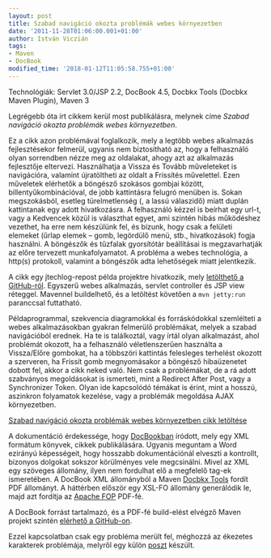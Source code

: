 ```yaml
---
layout: post
title: Szabad navigáció okozta problémák webes környezetben
date: '2011-11-28T01:06:00.001+01:00'
author: István Viczián
tags:
- Maven
- DocBook
modified_time: '2018-01-12T11:05:58.755+01:00'
---
```


Technológiák: Servlet 3.0/JSP 2.2, DocBook 4.5, Docbkx Tools (Docbkx
Maven Plugin), Maven 3

Legrégebb óta írt cikkem kerül most publikálásra, melynek címe *Szabad
navigáció okozta problémák webes környezetben*.

Ez a cikk azon problémával foglalkozik, mely a legtöbb webes alkalmazás
fejlesztésekor felmerül, ugyanis nem biztosítható az, hogy a felhasználó
olyan sorrendben nézze meg az oldalakat, ahogy azt az alkalmazás
fejlesztője eltervezi. Használhatja a Vissza és Tovább műveleteket is
navigációra, valamint újratöltheti az oldalt a Frissítés művelettel.
Ezen műveletek elérhetők a böngésző szokásos gombjai között,
billentyűkombinációval, de jobb kattintásra felugró menüben is. Sokan
megszokásból, esetleg türelmetlenség (, a lassú válaszidő) miatt duplán
kattintanak egy adott hivatkozásra. A felhasználó kézzel is beírhat egy
url-t, vagy a Kedvencek közül is választhat egyet, ami szintén hibás
működéshez vezethet, ha erre nem készülünk fel, és bízunk, hogy csak a
felületi elemeket (űrlap elemek – gomb, legördülő menü, stb.,
hivatkozások) fogja használni. A böngészők és tűzfalak gyorsítótár
beállításai is megzavarhatják az előre tervezett munkafolyamatot. A
probléma a webes technológia, a http(s) protokoll, valamint a böngészők
adta lehetőségek miatt jelentkezik.

A cikk egy jtechlog-repost példa projektre hivatkozik, mely [letölthető
a GitHub-ról](https://github.com/vicziani/jtechlog-repost). Egyszerű
webes alkalmazás, servlet controller és JSP view réteggel. Mavennel
buildelhető, és a letöltést követően a `mvn jetty:run` paranccsal
futtatható.

Példaprogrammal, szekvencia diagramokkal és forráskódokkal szemlélteti a
webes alkalmazásokban gyakran felmerülő problémákat, melyek a szabad
navigációból erednek. Ha te is találkoztál, vagy írtál olyan
alkalmazást, ahol problémát okozott, ha a felhasználó véletlenszerűen
használta a Vissza/Előre gombokat, ha a többszöri kattintás felesleges
terhelést okozott a szerveren, ha Frissít gomb megnyomásakor a böngésző
hibaüzenetet dobott fel, akkor a cikk neked való. Nem csak a
problémákat, de a rá adott szabványos megoldásokat is ismerteti, mint a
Redirect After Post, vagy a Synchronizer Token. Olyan ide kapcsolódó
témákat is érint, mint a hosszú, aszinkron folyamatok kezelése, vagy a
problémák megoldása AJAX környezetben.

[Szabad navigáció okozta problémák webes környezetben cikk
letöltése](/artifacts/repost.pdf)

A dokumentáció érdekessége, hogy [DocBookban](http://www.docbook.org/)
íródott, mely egy XML formátum könyvek, cikkek publikálására. Ugyanis
meguntam a Word ezirányú képességeit, hogy hosszabb dokumentációnál
elveszti a kontrollt, bizonyos dolgokat sokszor körülményes vele
megcsinálni. Mivel az XML egy szöveges állomány, ilyen nem fordulhat elő
a megfelelő tag-ek ismeretében. A DocBook XML állományból a Maven
[Docbkx Tools](http://docbkx-tools.sourceforge.net/) fordít PDF
állományt. A háttérben először egy XSL-FO állomány generálódik le, majd
azt fordítja az [Apache FOP](http://xmlgraphics.apache.org/fop/) PDF-fé.

A DocBook forrást tartalmazó, és a PDF-fé build-elést elvégző Maven
projekt szintén [elérhető a
GitHub-on](https://github.com/vicziani/jtechlog-repost-doc).

Ezzel kapcsolatban csak egy probléma merült fel, méghozzá az ékezetes
karakterek problémája, melyről egy külön
[poszt](/2018/01/11/pdf-ekezetes-karakterek.html) készült.
